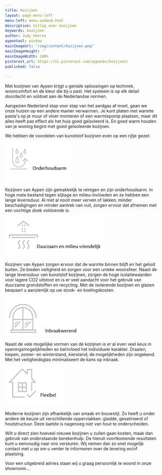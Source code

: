 ```yaml
---
title: Kozijnen
layout: page-menu-left
menu-left: menu-aanbod.html
description: Uitleg over kozijnen
keywords: kozijnen
author: Judy Heeres
aypentool: window
mainImageUrl: "/img/content/kozijnen.png"
mainImageHeight: ''
mainImageWidth: 100%
pinterest_url: https://nl.pinterest.com/aypenbv/kozijnen/
published: false

---
```

Met kozijnen van Aypen krijgt u geniale oplossingen op techniek, wooncomfort en de kleur die bij u past. Het systeem is op elk detail doordacht en voldoet aan de Nederlandse normen.

Aangezien Nederland stap voor stap van het aardgas af moet, gaan we onze huizen op een andere manier verwarmen. Je kunt platen met warmte pasta's op je muur of vloer monteren of een warmtepomp plaatsen, maar dit alles heeft pas effect als het huis goed geïsoleerd is. En goed warm houden van je woning begint met goed geïsoleerde kozijnen.

We hebben de voordelen van kunststof kozijnen even op een rijtje gezet:

![](/img/content/5.png)

Kozijnen van Aypen zijn gemakkelijk te reinigen en zijn onderhoudsarm. In hoge mate bestand tegen slijtage en milieu-invloeden en ze hebben een lange levensduur. Al met al nooit meer verven of lakken; minder beschadigingen en minder aantrek van vuil, zorgen ervoor dat afnemen met een vochtige doek voldoende is.

![](/img/content/2.png)

Kozijnen van Aypen zorgen ervoor dat de warmte binnen blijft en het geluid buiten. Ze bieden veiligheid en zorgen voor een unieke woonsfeer. Naast de lange levensduur van kunststof kozijnen, zorgen de hoge isolatiewaarden voor lagere CO2 uitstoot en is er veel aandacht voor het gebruik van duurzame grondstoffen en recycling. Met de isolerende kozijnen en glazen bespaart u aanzienlijk op uw stook- en koelingskosten.

![](/img/content/4.png)

Naast de vele mogelijke vormen van de kozijnen is er al even veel keus in openingsmogelijkheden en beïnvloed het individuele karakter. Draaien, kiepen, zomer- en winterstand, kierstand; de mogelijkheden zijn ongekend. Met het veiligheidsglas minimaliseert de kans op inbraak.

**_![](/img/content/3.png)_**

Moderne kozijnen zijn afhankelijk van smaak en bouwstijl. Zo heeft u onder andere de keuze uit verschillende oppervlakken: gladde, gesatineerd of houtstructuur. Deze laatste is nagenoeg niet van hout te onderscheiden.

Wilt u direct zien hoeveel nieuwe kozijnen u zullen gaan kosten, maak dan gebruik van onderstaande berekenhulp. De hieruit voortkomende resultaten kunt u eenvoudig naar ons versturen. Wij nemen dan zo snel mogelijk contact met u op om u verder te informeren over de levering en/of plaatsing.

Voor een uitgebreid advies staan wij u graag persoonlijk te woord in onze showroom...